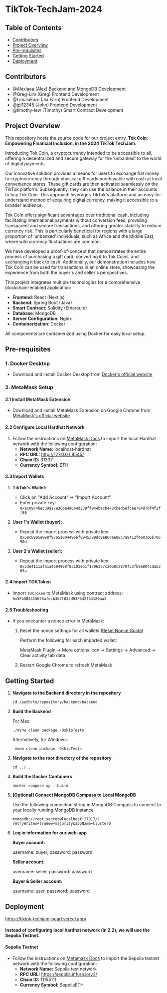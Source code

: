 # TikTok-TechJam-2024

## Table of Contents

  * [Contributors](#contributors)
  * [Project Overview](#project-overview)
  * [Pre-requisites](#pre-requisites)
  * [Getting Started](#getting-started)
  * [Deployment](#deployment)

## Contributors
- @Alexlaaa (Alex) Backend and MongoDB Development
- @Greg-Lim (Greg) Frontend Development
- @LimJiaEarn (Jia Earn) Frontend Development
- @jpl12345 (John) Frontend Development
- @timothy-lew (Timothy) Smart Contract Development

## Project Overview

This repository hosts the source code for our project entry, **Tok Coin: Empowering Financial Inclusion, in the 2024 TikTok TechJam**.

Introducing Tok Coin, a cryptocurrency intended to be accessible to all, offering a decentralized and secure gateway for the ‘unbanked’ to the world of digital payments. 

Our innovative solution provides a means for users to exchange fiat money to cryptocurrency through physical gift cards purchasable with cash at local convenience stores. These gift cards are then activated seamlessly on the TikTok platform.  Subsequently, they can use the balance in their accounts to buy Tok Coin. This approach leverages TikTok's platform and an easy-to-understand method of acquiring digital currency, making it accessible to a broader audience.

Tok Coin offers significant advantages over traditional cash, including facilitating international payments without conversion fees, providing transparent and secure transactions, and offering greater stability to reduce currency risk. This is particularly beneficial for regions with a large proportion of ‘unbanked’ individuals, such as Africa and the Middle East, where wild currency fluctuations are common.

We have developed a proof-of-concept that demonstrates the entire process of purchasing a gift card, converting it to Tok Coins, and exchanging it back to cash. Additionally, our demonstration includes how Tok Coin can be used for transactions in an online store, showcasing the experience from both the buyer's and seller's perspectives.


This project integrates multiple technologies for a comprehensive blockchain-enabled application:

- **Frontend**: React (Next.js)
- **Backend**: Spring Boot (Java)
- **Smart Contract**: Solidity (Ethereum)
- **Database**: MongoDB
- **Server Configuration**: Nginx
- **Containerization**: Docker

All components are containerized using Docker for easy local setup.

## Pre-requisites

### 1. Docker Desktop
- Download and install Docker Desktop from [Docker's official website](https://www.docker.com/products/docker-desktop/)

### 2. MetaMask Setup

#### 2.1 Install MetaMask Extension
- Download and install MetaMask Extension on Google Chrome from [MetaMask's official website](https://metamask.io/download/)

#### 2.2 Configure Local Hardhat Network
1. Follow the instructions on [MetaMask Docs](https://docs.metamask.io/wallet/how-to/run-devnet/) to import the local Hardhat network with the following configuration:
   - **Network Name:** localhost-hardhat
   - **RPC URL:** http://127.0.0.1:8545/
   - **Chain ID:** 31337
   - **Currency Symbol:** ETH

#### 2.3 Import Wallets
1. **TikTok's Wallet:**
   - Click on "Add Account" -> "Import Account"
   - Enter private key: `0xac0974bec39a17e36ba4a6b4d238ff944bacb478cbed5efcae784d7bf4f2ff80`

2. **User 1's Wallet (buyer):**
   - Repeat the import process with private key: `0x59c6995e998f97a5a0044966f0945389dc9e86dae88c7a8412f4603b6b78690d`

3. **User 2's Wallet (seller):**
   - Repeat the import process with private key: `0x5de4111afa1a4b94908f83103eb1f1706367c2e68ca870fc3fb9a804cdab365a`

#### 2.4 Import TOKToken
- Import `TOKToken` to MetaMask using contract address: `0x5FbDB2315678afecb367f032d93F642f64180aa3`

#### 2.5 Troubleshooting
- If you encounter a nonce error in MetaMask:
  1. Reset the nonce settings for all wallets ([Reset Nonce Guide](https://docs.metamask.io/wallet/how-to/run-devnet/#reset-your-local-nonce-calculation))
     
     Perform the following for each imported wallet:
     
     MetaMask Plugin -> More options icon -> Settings -> Advanced -> Clear activity tab data
  3. Restart Google Chrome to refresh MetaMask


## Getting Started

1. **Navigate to the Backend directory in the repository**
     ```
     cd /path/to/repository/backend/backend
     ```

2. **Build the Backend**
   
     For Mac:
     ```
     ./mvnw clean package -DskipTests
     ```

     Alternatively, for Windows:
    ```
     mvnw clean package -DskipTests
     ```

2. **Navigate to the root directory of the repository**
     ```
     cd ../..
     ```

3. **Build the Docker Containers**
     ```
     docker compose up --build
     ```

4. **[Optional] Connect MongoDB Compass to Local MongoDB**

   Use the following connection string in MongoDB Compass to connect to your locally running MongoDB instance
     ```
     mongodb://root:secret@localhost:27017/?retryWrites=true&w=majority&appName=Cluster0
     ```

5. **Log in information for our web-app**

   **Buyer account:**

   username: buyer, password: password

   **Seller account:**

   username: seller, password: password

   **Buyer & Seller account:**

   username: user, password: password
     

## Deployment

https://tiktok-techjam-pearl.vercel.app/

#### Instead of configuring local hardhat network (in 2.2), we will use the Sepolia Testnet.
#### Sepolia Testnet

- Follow the instructions on [Metamask Docs](https://docs.metamask.io/wallet/how-to/get-started-building/run-devnet/) to import the Sepolia testnet network with the following configuration:
  - **Network Name:** Sepolia test network
  - **RPC URL:** https://sepolia.infura.io/v3/
  - **Chain ID:** 11155111
  - **Currency Symbol:** SepoliaETH
